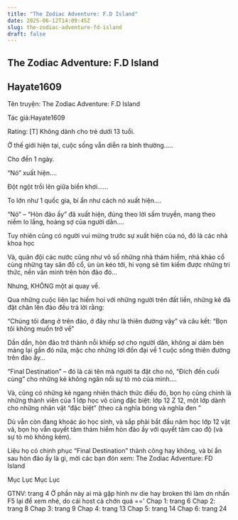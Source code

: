 ```yaml
---
title: "The Zodiac Adventure: F.D Island"
date: 2025-06-12T14:09:45Z
slug: the-zodiac-adventure-fd-island
draft: false
---
```


## The Zodiac Adventure: F.D Island

## Hayate1609

Tên truyện: The Zodiac Adventure: F.D Island
 
Tác giả:Hayate1609
 
Rating: [T] Không dành cho trẻ dưới 13 tuổi.
 
Ở thế giới hiện tại, cuộc sống vẫn diễn ra bình thường.....
 
Cho đến 1 ngày.
 
“Nó” xuất hiện….
 
Đột ngột trồi lên giữa biển khơi……
 
To lớn như 1 quốc gia, bí ẩn như cách nó xuất hiện….
 
“Nó” – “Hòn đảo ấy” đã xuất hiện, đúng theo lời sấm truyền, mang theo niềm lo lắng, hoảng sợ của người dân….
 
Tuy nhiên cũng có người vui mừng trước sự xuất hiện của nó, đó là các nhà khoa học
 
Và, quân đội các nước cũng như vô số những nhà thám hiểm, nhà khảo cổ cùng những tay săn đồ cổ, ùn ùn kéo tới, hi vọng sẽ tìm kiếm được những tri thức, nền văn minh trên hòn đảo đó…
 
Nhưng, KHÔNG một ai quay về.
 
Qua những cuộc liên lạc hiếm hoi với những người trên đất liền, những kẻ đã đặt chân lên đảo đều trả lời rằng: 
 
“Chúng tôi đang ở trên đảo, ở đây như là thiên đường vậy” và câu kết: “Bọn tôi không muốn trở về”
 
Dần dần, hòn đảo trở thành nỗi khiếp sợ cho người dân, không ai dám bén mảng lại gần đó nữa, mặc cho những lời đồn đại về 1 cuộc sống thiên đường trên đảo ấy…
 
“Final Destination” – đó là cái tên mà người ta đặt cho nó, “Đích đến cuối cùng” cho những kẻ không ngăn nổi sự tò mò của mình….
 
Và, cũng có những kẻ ngang nhiên thách thức điều đó, bọn họ cũng chính là những thành viên của 1 lớp học vô cùng đặc biệt: lớp 12 Z 12, một lớp dành cho những nhân vật “đặc biệt” (theo cả nghĩa bóng và nghĩa đen ” 
 
Dù vẫn còn đang khoác áo học sinh, và sắp phải bắt đầu năm học lớp 12 vật vã, bọn họ vẫn quyết tâm thám hiểm hòn đảo ấy với quyết tâm cao độ (và sự tò mò không kém).
 
Liệu họ có chinh phục “Final Destination” thành công hay không, và bí ẩn sau hòn đảo ấy là gì, mời các bạn đón xem: The Zodiac Adventure: FD Island
 
Mục Lục Mục Lục 
 
GTNV: trang 4 
Ở phần này ai mà gặp hình nv die hay broken thì làm ơn nhấn F5 lại để xem nhé, do cái host cà chớn quá =='
Chap 1: trang 6
Chap 2: trang 8
Chap 3: trang 9
Chap 4: trang 13
Chap 5: trang 14 
Chap 6: trang 24